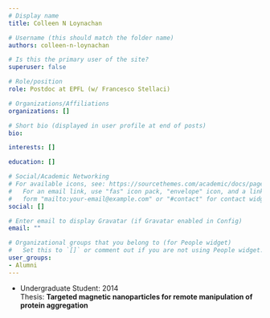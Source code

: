 ```yaml
---
# Display name
title: Colleen N Loynachan

# Username (this should match the folder name)
authors: colleen-n-loynachan

# Is this the primary user of the site?
superuser: false

# Role/position
role: Postdoc at EPFL (w/ Francesco Stellaci)

# Organizations/Affiliations
organizations: []

# Short bio (displayed in user profile at end of posts)
bio:

interests: []

education: []

# Social/Academic Networking
# For available icons, see: https://sourcethemes.com/academic/docs/page-builder/#icons
#   For an email link, use "fas" icon pack, "envelope" icon, and a link in the
#   form "mailto:your-email@example.com" or "#contact" for contact widget.
social: []

# Enter email to display Gravatar (if Gravatar enabled in Config)
email: ""

# Organizational groups that you belong to (for People widget)
#   Set this to `[]` or comment out if you are not using People widget.
user_groups:
- Alumni
---
```


- Undergraduate Student: 2014   
Thesis: **Targeted magnetic nanoparticles for remote manipulation of protein aggregation**

